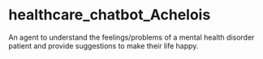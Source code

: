 # healthcare_chatbot_Achelois
An agent to understand the feelings/problems of a mental health disorder patient and provide suggestions to make their life happy.
